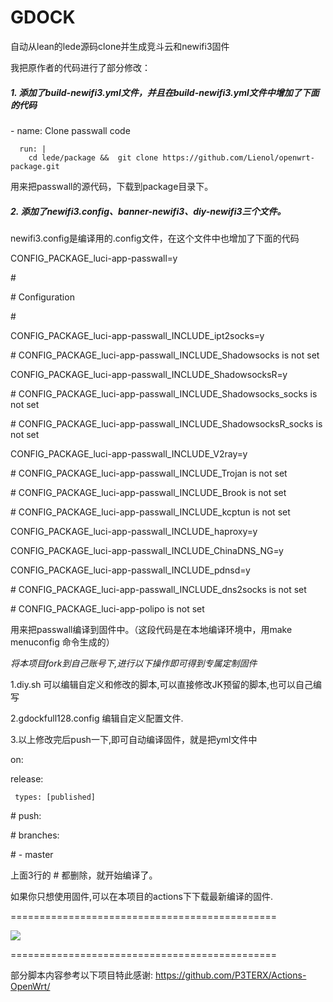 # GDOCK
自动从lean的lede源码clone并生成竞斗云和newifi3固件

我把原作者的代码进行了部分修改：
##### 1. 添加了build-newifi3.yml文件，并且在build-newifi3.yml文件中增加了下面的代码

\- name: Clone passwall code

      run: |
        cd lede/package &&  git clone https://github.com/Lienol/openwrt-package.git

  用来把passwall的源代码，下载到package目录下。

##### 2. 添加了newifi3.config、banner-newifi3、diy-newifi3三个文件。
   newifi3.config是编译用的.config文件，在这个文件中也增加了下面的代码

CONFIG_PACKAGE_luci-app-passwall=y

\#

\# Configuration

\#

CONFIG_PACKAGE_luci-app-passwall_INCLUDE_ipt2socks=y

\# CONFIG_PACKAGE_luci-app-passwall_INCLUDE_Shadowsocks is not set

CONFIG_PACKAGE_luci-app-passwall_INCLUDE_ShadowsocksR=y

\# CONFIG_PACKAGE_luci-app-passwall_INCLUDE_Shadowsocks_socks is not set

\# CONFIG_PACKAGE_luci-app-passwall_INCLUDE_ShadowsocksR_socks is not set

CONFIG_PACKAGE_luci-app-passwall_INCLUDE_V2ray=y

\# CONFIG_PACKAGE_luci-app-passwall_INCLUDE_Trojan is not set

\# CONFIG_PACKAGE_luci-app-passwall_INCLUDE_Brook is not set

\# CONFIG_PACKAGE_luci-app-passwall_INCLUDE_kcptun is not set

CONFIG_PACKAGE_luci-app-passwall_INCLUDE_haproxy=y

CONFIG_PACKAGE_luci-app-passwall_INCLUDE_ChinaDNS_NG=y

CONFIG_PACKAGE_luci-app-passwall_INCLUDE_pdnsd=y

\# CONFIG_PACKAGE_luci-app-passwall_INCLUDE_dns2socks is not set

\# CONFIG_PACKAGE_luci-app-polipo is not set

  用来把passwall编译到固件中。（这段代码是在本地编译环境中，用make menuconfig 命令生成的）



*将本项目fork到自己账号下,进行以下操作即可得到专属定制固件*

1.diy.sh
可以编辑自定义和修改的脚本,可以直接修改JK预留的脚本,也可以自己编写

2.gdockfull128.config
编辑自定义配置文件.

3.以上修改完后push一下,即可自动编译固件，就是把yml文件中


on:

  release:
  
     types: [published]
     
  \#  push:
  
  \#    branches:
  
  \#      - master
  


上面3行的 \# 都删除，就开始编译了。


如果你只想使用固件,可以在本项目的actions下下载最新编译的固件.

==============================================

![](/screenshots/r619ac1.png)

==============================================

部分脚本内容参考以下项目特此感谢:
https://github.com/P3TERX/Actions-OpenWrt/

